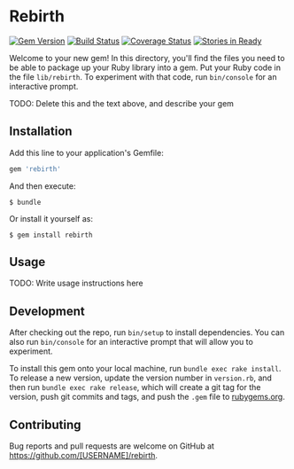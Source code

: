 # Rebirth

[![Gem Version](https://badge.fury.io/rb/rebirth.svg)](https://badge.fury.io/rb/rebirth)
[![Build Status](https://travis-ci.org/pocke/rebirth.svg?branch=master)](https://travis-ci.org/pocke/rebirth)
[![Coverage Status](https://coveralls.io/repos/github/pocke/rebirth/badge.svg?branch=master)](https://coveralls.io/github/pocke/rebirth?branch=master)
[![Stories in Ready](https://badge.waffle.io/pocke/rebirth.svg?label=ready&title=Ready)](http://waffle.io/pocke/rebirth)

Welcome to your new gem! In this directory, you'll find the files you need to be able to package up your Ruby library into a gem. Put your Ruby code in the file `lib/rebirth`. To experiment with that code, run `bin/console` for an interactive prompt.

TODO: Delete this and the text above, and describe your gem

## Installation

Add this line to your application's Gemfile:

```ruby
gem 'rebirth'
```

And then execute:

    $ bundle

Or install it yourself as:

    $ gem install rebirth

## Usage

TODO: Write usage instructions here

## Development

After checking out the repo, run `bin/setup` to install dependencies. You can also run `bin/console` for an interactive prompt that will allow you to experiment.

To install this gem onto your local machine, run `bundle exec rake install`. To release a new version, update the version number in `version.rb`, and then run `bundle exec rake release`, which will create a git tag for the version, push git commits and tags, and push the `.gem` file to [rubygems.org](https://rubygems.org).

## Contributing

Bug reports and pull requests are welcome on GitHub at https://github.com/[USERNAME]/rebirth.

